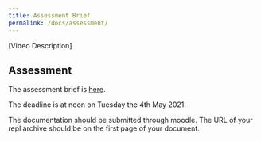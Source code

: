 ```yaml
---
title: Assessment Brief
permalink: /docs/assessment/
---
```


[Video Description]

## Assessment

The assessment brief is [here](../../COM4005M-AssessmentBrief-2020-21.doc).

The deadline is at noon on Tuesday the 4th May 2021.

The documentation should be submitted through moodle. The URL of your repl archive should be on the first page of your document.